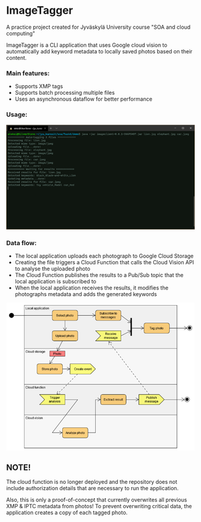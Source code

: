 # ImageTagger

A practice project created for Jyväskylä University course "SOA and cloud computing"

ImageTagger is a CLI application that uses Google cloud vision to automatically add keyword metadata to locally saved photos based on their content.

### Main features:

- Supports XMP tags
- Supports batch processing multiple files
- Uses an asynchronous dataflow for better performance

### Usage:

![screenshot](images/screenshot.png)


### Data flow:

- The local application uploads each photograph to Google Cloud Storage
- Creating the file triggers a Cloud Function that calls the Cloud Vision API to analyse the uploaded photo
- The Cloud Function publishes the results to a Pub/Sub topic that the local application is subscribed to
- When the local application receives the results, it modifies the photographs metadata and adds the generated keywords

![activity_diagram](images/Diagram_2020-10-18_22-16-46.png)

## NOTE!

The cloud function is no longer deployed and the repository does not include authorization details that are necessary to run the application.

Also, this is only a proof-of-concept that currently overwrites all previous XMP & IPTC metadata from photos! To prevent overwriting critical data, the application creates a copy of each tagged photo.
